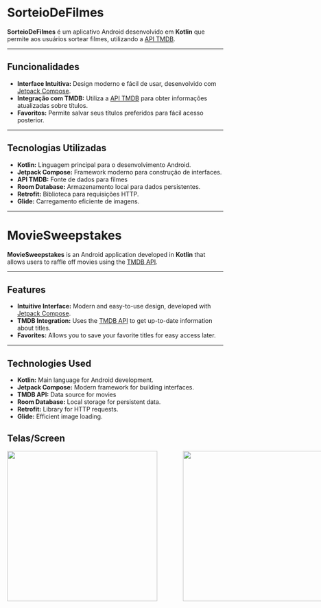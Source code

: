 # SorteioDeFilmes

**SorteioDeFilmes** é um aplicativo Android desenvolvido em **Kotlin** que permite aos usuários sortear filmes, utilizando a [API TMDB](https://www.themoviedb.org/).



---

## Funcionalidades

- **Interface Intuitiva:** Design moderno e fácil de usar, desenvolvido com [Jetpack Compose](https://developer.android.com/jetpack/compose).
- **Integração com TMDB:** Utiliza a [API TMDB](https://www.themoviedb.org/) para obter informações atualizadas sobre títulos.
- **Favoritos:** Permite salvar seus títulos preferidos para fácil acesso posterior.


---

## Tecnologias Utilizadas

- **Kotlin:** Linguagem principal para o desenvolvimento Android.
- **Jetpack Compose:** Framework moderno para construção de interfaces.
- **API TMDB:** Fonte de dados para filmes
- **Room Database:** Armazenamento local para dados persistentes.
- **Retrofit:** Biblioteca para requisições HTTP.
- **Glide:** Carregamento eficiente de imagens.

---

# MovieSweepstakes

**MovieSweepstakes** is an Android application developed in **Kotlin** that allows users to raffle off movies using the [TMDB API](https://www.themoviedb.org/).

---

## Features

- **Intuitive Interface:** Modern and easy-to-use design, developed with [Jetpack Compose](https://developer.android.com/jetpack/compose).
- **TMDB Integration:** Uses the [TMDB API](https://www.themoviedb.org/) to get up-to-date information about titles.
- **Favorites:** Allows you to save your favorite titles for easy access later.

---

## Technologies Used

- **Kotlin:** Main language for Android development.
- **Jetpack Compose:** Modern framework for building interfaces.
- **TMDB API:** Data source for movies
- **Room Database:** Local storage for persistent data.
- **Retrofit:** Library for HTTP requests.
- **Glide:** Efficient image loading.


## Telas/Screen

<div style="display: flex; gap: 60px;">
<img src="https://github.com/user-attachments/assets/e5b76a18-82f3-41b9-972e-7761a5e11509" width="350"/>
<img src="https://github.com/user-attachments/assets/c2f8c5eb-a4b3-43c0-bca5-200216e97689" width="350"/>
</div>


